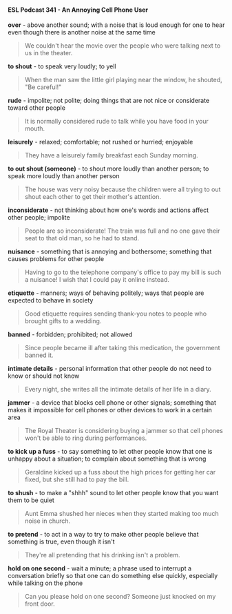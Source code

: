 #### ESL Podcast 341 - An Annoying Cell Phone User

**over** - above another sound; with a noise that is loud enough for one to hear
even though there is another noise at the same time

> We couldn't hear the movie over the people who were talking next to us in the
theater.

**to shout** - to speak very loudly; to yell

> When the man saw the little girl playing near the window, he shouted, "Be
careful!"

**rude** - impolite; not polite; doing things that are not nice or considerate toward
other people

> It is normally considered rude to talk while you have food in your mouth.

**leisurely** - relaxed; comfortable; not rushed or hurried; enjoyable

> They have a leisurely family breakfast each Sunday morning.

**to out shout (someone)** - to shout more loudly than another person; to speak
more loudly than another person

> The house was very noisy because the children were all trying to out shout
each other to get their mother's attention.

**inconsiderate** - not thinking about how one's words and actions affect other
people; impolite

> People are so inconsiderate! The train was full and no one gave their seat to
that old man, so he had to stand.

**nuisance** - something that is annoying and bothersome; something that causes
problems for other people

> Having to go to the telephone company's office to pay my bill is such a
nuisance! I wish that I could pay it online instead.

**etiquette** - manners; ways of behaving politely; ways that people are expected
to behave in society

> Good etiquette requires sending thank-you notes to people who brought gifts to
a wedding.

**banned** - forbidden; prohibited; not allowed

> Since people became ill after taking this medication, the government banned it.

**intimate details** - personal information that other people do not need to know or
should not know

> Every night, she writes all the intimate details of her life in a diary.

**jammer** - a device that blocks cell phone or other signals; something that makes
it impossible for cell phones or other devices to work in a certain area

> The Royal Theater is considering buying a jammer so that cell phones won't be
able to ring during performances.

**to kick up a fuss** - to say something to let other people know that one is
unhappy about a situation; to complain about something that is wrong

> Geraldine kicked up a fuss about the high prices for getting her car fixed, but
she still had to pay the bill.

**to shush** - to make a "shhh" sound to let other people know that you want them
to be quiet

> Aunt Emma shushed her nieces when they started making too much noise in
church.

**to pretend** - to act in a way to try to make other people believe that something is
true, even though it isn't

> They're all pretending that his drinking isn't a problem.

**hold on one second** - wait a minute; a phrase used to interrupt a conversation
briefly so that one can do something else quickly, especially while talking on the
phone

> Can you please hold on one second? Someone just knocked on my front door.

